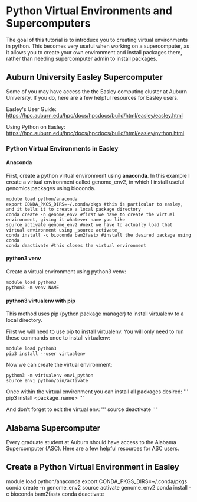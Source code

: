 # Python Virtual Environments and Supercomputers

The goal of this tutorial is to introduce you to creating virtual environments in python. This becomes very useful when working on a supercomputer, as it allows you to create your own environment and install packages there, rather than needing supercomputer admin to install packages. 

## Auburn University Easley Supercomputer
Some of you may have access the the Easley computing cluster at Auburn University. If you do, here are a few helpful resources for Easley users. 

Easley's User Guide: https://hpc.auburn.edu/hpc/docs/hpcdocs/build/html/easley/easley.html

Using Python on Easley: https://hpc.auburn.edu/hpc/docs/hpcdocs/build/html/easley/python.html


### Python Virtual Environments in Easley

#### Anaconda

First, create a python virtual environment using **anaconda**. In this example I create a virtual environment called genome_env2, in which I install useful genomics packages using bioconda. 
```
module load python/anaconda 
export CONDA_PKGS_DIRS=~/.conda/pkgs #this is particular to easley, and it tells it to create a local package directory
conda create -n genome_env2 #first we have to create the virtual environment, giving it whatever name you like
source activate genome_env2 #next we have to actually load that virtual environment using _source activate_
conda install -c bioconda bam2fastx #install the desired package using conda
conda deactivate #this closes the virtual environment
```

#### python3 venv
Create a virtual environment using python3 venv:
```
module load python3
python3 -m venv NAME
```
#### python3 virtualenv with pip
This method uses pip (python package manager) to install virtualenv to a local directory. 


First we will need to use pip to install virtualenv. You will only need to run these commands once to install virtualenv:
```
module load python3
pip3 install --user virtualenv
```

Now we can create the virtual environment:
```
python3 -m virtualenv env1_python
source env1_python/bin/activate
```
Once within the virtual environment you can install all packages desired:
'''
pip3 install <package_name>
'''

And don't forget to exit the virtual env: 
'''
source deactivate
'''

## Alabama Supercomputer
Every graduate student at Auburn should have access to the Alabama Supercomputer (ASC). Here are a few helpful resources for ASC users. 

### 

## Create a Python Virtual Environment in Easley
module load python/anaconda
export CONDA_PKGS_DIRS=~/.conda/pkgs
conda create -n genome_env2
source activate genome_env2
conda install -c bioconda bam2fastx
conda deactivate
